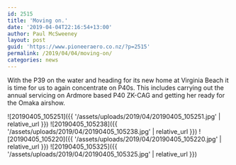 ```yaml
---
id: 2515
title: 'Moving on.'
date: '2019-04-04T22:16:54+13:00'
author: Paul McSweeney
layout: post
guid: 'https://www.pioneeraero.co.nz/?p=2515'
permalink: /2019/04/04/moving-on/
categories: news
---
```


With the P39 on the water and heading for its new home at Virginia Beach it is time for us to again concentrate on P40s. This includes carrying out the annual servicing on Ardmore based P40 ZK-CAG and getting her ready for the Omaka airshow.

![20190405_105251]({{ '/assets/uploads/2019/04/20190405_105251.jpg' | relative_url }})
![20190405_105238]({{ '/assets/uploads/2019/04/20190405_105238.jpg' | relative_url }})
![20190405_105220]({{ '/assets/uploads/2019/04/20190405_105220.jpg' | relative_url }})
![20190405_105325]({{ '/assets/uploads/2019/04/20190405_105325.jpg' | relative_url }})
